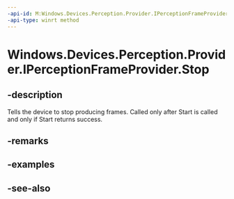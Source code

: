 ----api-id: M:Windows.Devices.Perception.Provider.IPerceptionFrameProvider.Stop
-api-type: winrt method
---<!-- Method syntaxpublic void Stop()--># Windows.Devices.Perception.Provider.IPerceptionFrameProvider.Stop## -descriptionTells the device to stop producing frames. Called only after Start is called and only if Start returns success.## -remarks## -examples## -see-also